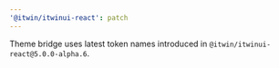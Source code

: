 ```yaml
---
'@itwin/itwinui-react': patch
---
```


Theme bridge uses latest token names introduced in `@itwin/itwinui-react@5.0.0-alpha.6`.
